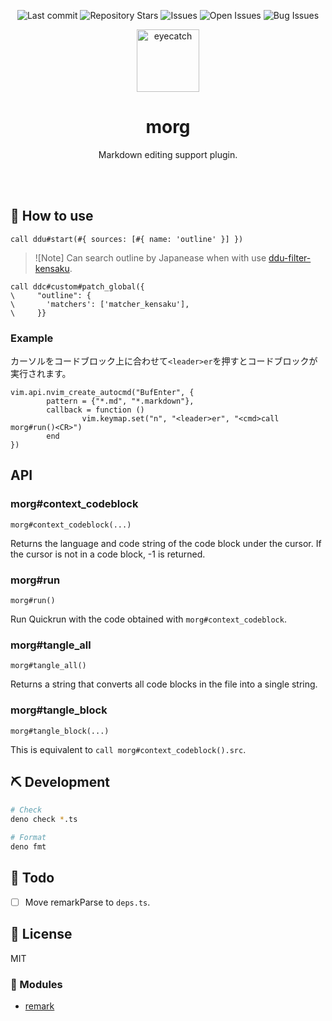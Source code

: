 <div align="center">

![Last commit](https://img.shields.io/github/last-commit/Comamoca/vim-morg?style=flat-square)
![Repository Stars](https://img.shields.io/github/stars/Comamoca/vim-morg?style=flat-square)
![Issues](https://img.shields.io/github/issues/Comamoca/vim-morg?style=flat-square)
![Open Issues](https://img.shields.io/github/issues-raw/Comamoca/vim-morg?style=flat-square)
![Bug Issues](https://img.shields.io/github/issues/Comamoca/vim-morg/bug?style=flat-square)

<img src="https://emoji2svg.deno.dev/api/🦊" alt="eyecatch" height="100">

# morg

Markdown editing support plugin. 

<br>
<br>

</div>

<div align="center">

</div>

## 🚀 How to use

```vim
call ddu#start(#{ sources: [#{ name: 'outline' }] })
```

> ![Note]
> Can search outline by Japanease when with use [ddu-filter-kensaku](https://github.com/Milly/ddu-filter-kensaku).

```vim
call ddc#custom#patch_global({
\     "outline": {
\       'matchers': ['matcher_kensaku'],
\     }}
```

### Example

カーソルをコードブロック上に合わせて`<leader>er`を押すとコードブロックが実行されます。

```vim
vim.api.nvim_create_autocmd("BufEnter", {
        pattern = {"*.md", "*.markdown"},
        callback = function ()
                vim.keymap.set("n", "<leader>er", "<cmd>call morg#run()<CR>")
        end
})
```

## API

### morg#context_codeblock

`morg#context_codeblock(...)`

Returns the language and code string of the code block under the cursor.
If the cursor is not in a code block, -1 is returned.

### morg#run

`morg#run()`

Run Quickrun with the code obtained with `morg#context_codeblock`.

### morg#tangle_all

`morg#tangle_all()`

Returns a string that converts all code blocks in the file into a single string.

### morg#tangle_block

`morg#tangle_block(...)`

This is equivalent to `call morg#context_codeblock().src`.

## ⛏️ Development

```sh
# Check
deno check *.ts

# Format
deno fmt
```

## 📝 Todo

- [ ] Move remarkParse to `deps.ts`.

## 📜 License

MIT

### 🧩 Modules

- [remark](https://github.com/remarkjs/remark)
